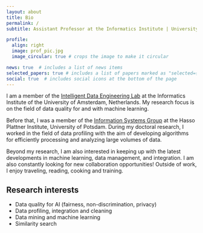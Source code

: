 ```yaml
---
layout: about
title: Bio
permalink: /
subtitle: Assistant Professor at the Informatics Institute | University of Amsterdam

profile:
  align: right
  image: prof_pic.jpg
  image_circular: true # crops the image to make it circular

news: true  # includes a list of news items
selected_papers: true # includes a list of papers marked as "selected={true}"
social: true  # includes social icons at the bottom of the page
---
```

I am a member of the <a href='https://indelab.org/people/'> Intelligent Data Engineering Lab</a> at the Informatics Institute of the University of Amsterdam, Netherlands. My research focus is on the field of data quality for and with machine learning.

Before that, I was a member of the <a href='https://hpi.de/naumann/home.html'>Information Systems Group</a> at the Hasso Plattner Institute, University of Potsdam. During my doctoral research, I worked in the field of data profiling with the aim of developing algorithms for efficiently processing and analyzing large volumes of data.

Beyond my research, I am also interested in keeping up with the latest developments in machine learning, data management, and integration. I am also constantly looking for new collaboration opportunities!
Outside of work, I enjoy traveling, reading, cooking and training.

## Research interests
- Data quality for AI (fairness, non-discrimination, privacy)
- Data profiling, integration and cleaning
- Data mining and machine learning
- Similarity search
